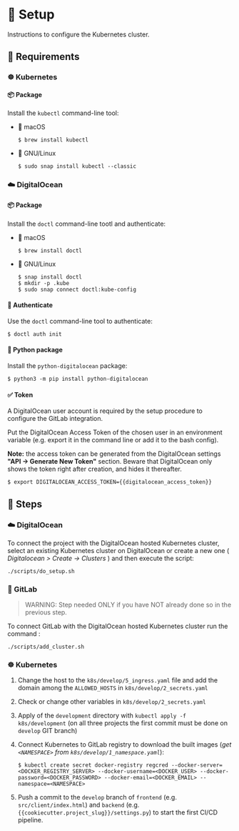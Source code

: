 # 🚚 Setup

Instructions to configure the Kubernetes cluster.

## 🧩 Requirements

### ☸️ Kubernetes

#### 📦 Package

Install the `kubectl` command-line tool:

- 🍏 macOS

  ```console
  $ brew install kubectl
  ```

- 🐧 GNU/Linux

  ```console
  $ sudo snap install kubectl --classic
  ```

### ☁️ DigitalOcean

#### 📦 Package

Install the `doctl` command-line tootl and authenticate:

- 🍏 macOS

  ```console
  $ brew install doctl
  ```

- 🐧 GNU/Linux

  ```console
  $ snap install doctl
  $ mkdir -p .kube
  $ sudo snap connect doctl:kube-config
  ```

#### 🔑 Authenticate

Use the `doctl` command-line tool to authenticate:

```console
$ doctl auth init
```

#### 🐍 Python package

Install the `python-digitalocean` package:

```console
$ python3 -m pip install python-digitalocean
```

#### ✅ Token

A DigitalOcean user account is required by the setup procedure to configure the GitLab integration.

Put the DigitalOcean Access Token of the chosen user in an environment variable (e.g. export it in the command line or add it to the bash config).

**Note:** the access token can be generated from the DigitalOcean settings **"API -> Generate New Token"** section.
Beware that DigitalOcean only shows the token right after creation, and hides it thereafter.

```console
$ export DIGITALOCEAN_ACCESS_TOKEN={{digitalocean_access_token}}
```

## 👣 Steps

### ☁️ DigitalOcean

To connect the project with the DigitalOcean hosted Kubernetes cluster, select an existing Kubernetes cluster on DigitalOcean or create a new one ( *Digitalocean > Create -> Clusters* ) and then execute the script:

```console
./scripts/do_setup.sh
```

### 🦝 GitLab

> WARNING: Step needed ONLY if you have NOT already done so in the previous step.

To connect GitLab with the DigitalOcean hosted Kubernetes cluster run the command :

```console
./scripts/add_cluster.sh
```

### ☸️ Kubernetes

1. Change the host to the `k8s/develop/5_ingress.yaml` file and add the domain among the `ALLOWED_HOSTS` in `k8s/develop/2_secrets.yaml`
2. Check or change other variables in `k8s/develop/2_secrets.yaml`
3. Apply of the `development` directory with `kubectl apply -f k8s/development` (on all three projects the first commit must be done on `develop` GIT branch)
4. Connect Kubernetes to GitLab registry to download the built images (*get `<NAMESPACE>` from `k8s/develop/1_namespace.yaml`*):

    ```console
    $ kubectl create secret docker-registry regcred --docker-server=<DOCKER_REGISTRY_SERVER> --docker-username=<DOCKER_USER> --docker-password=<DOCKER_PASSWORD> --docker-email=<DOCKER_EMAIL> --namespace=<NAMESPACE>
    ```
5. Push a commit to the `develop` branch of `frontend` (e.g. `src/client/index.html`) and `backend` (e.g. `{{cookiecutter.project_slug}}/settings.py`) to start the first CI/CD pipeline.
